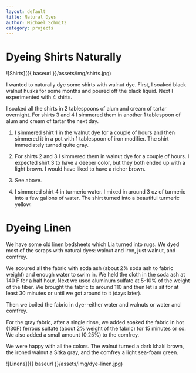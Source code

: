 ```yaml
---
layout: default
title: Natural Dyes
author: Michael Schmitz
category: projects
---
```


# Dyeing Shirts Naturally

![Shirts]({{ baseurl }}/assets/img/shirts.jpg)

I wanted to naturally dye some shirts with walnut dye.  First, I soaked black
walnut husks for some months and poured off the black liquid.  Next I
experimented with 4 shirts.

I soaked all the shirts in 2 tablespoons of alum and cream of tartar overnight.
For shirts 3 and 4 I simmered them in another 1 tablespoon of alum and cream of
tartar the next day.

1.  I simmered shirt 1 in the walnut dye for a couple of hours and then
    simmered it in a pot with 1 tablespoon of iron modifier.  The shirt
    immediately turned quite gray.

2.  For shirts 2 and 3 I simmered them in walnut dye for a couple of hours.  I
    expected shirt 3 to have a deeper color, but they both ended up with a
    light brown.  I would have liked to have a richer brown.

3.  See above.

4.  I simmered shirt 4 in turmeric water.  I mixed in around 3 oz of turmeric
    into a few gallons of water.  The shirt turned into a beautiful turmeric
    yellow.

# Dyeing Linen

We have some old linen bedsheets which Lia turned into rugs.  We dyed most of
the scraps with natural dyes: walnut and iron, just walnut, and comfrey.

We scoured all the fabric with soda ash (about 2% soda ash to fabric weight)
and enough water to swim in.  We held the cloth in the soda ash at 140 F for
a half hour.  Next we used aluminum sulfate at 5-10% of the weight of the fiber.
We brought the fabric to around 110 and then let is sit for at least 30 minutes
or until we got around to it (days later).

Then we boiled the fabric in dye--either water and walnuts or water and comfrey.

For the gray fabric, after a single rinse, we added soaked the fabric in hot
(130F) ferrous sulfate (about 2% weight of the fabric) for 15 minutes or so.
We also added a small amount (0.25%) to the comfrey.

We were happy with all the colors.  The walnut turned a dark khaki brown, the
ironed walnut a Sitka gray, and the comfrey a light sea-foam green.

![Linens]({{ baseurl }}/assets/img/dye-linen.jpg)
